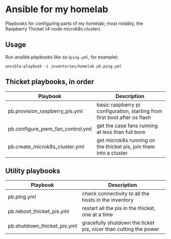 # Ansible for my homelab

Playbooks for configuring parts of my homelab; most notably, the Raspberry Thicket (4-node microk8s cluster).

## Usage

Run ansible playbooks like so (`ping.yml`, for example):

```
ansible-playbook -i inventories/homelab pb.ping.yml
```

## Thicket playbooks, in order

| Playbook                         | Description |
|----------------------------------|-------------|
| pb.provision_raspberry_pis.yml   | basic raspberry pi configuration, starting from first boot after os flash |
| pb.configure_pwm_fan_control.yml | get the case fans running at less than full bore |
| pb.create_microk8s_cluster.yml   | get microk8s running on the thicket pis, join them into a cluster |


## Utility playbooks

| Playbook                    | Description |
|-----------------------------|-------------|
| pb.ping.yml                 | check connectivity to all the hosts in the inventory |
| pb.reboot_thicket_pis.yml   | restart all the pis in the thicket, one at a time |
| pb.shutdown_thicket_pis.yml | gracefully shutdown the ticket pis, nicer than cutting the power |

